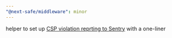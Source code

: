 ```yaml
---
"@next-safe/middleware": minor
---
```


helper to set up [CSP violation reprting to Sentry](https://docs.sentry.io/product/security-policy-reporting/) with a one-liner
